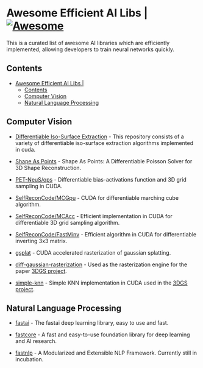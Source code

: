 # Awesome Efficient AI Libs | [![Awesome](https://awesome.re/badge-flat.svg)](https://github.com/sindresorhus/awesome)

This is a curated list of awesome AI libraries which are efficiently implemented, allowing developers to train neural networks quickly.


## Contents
- [Awesome Efficient AI Libs | ](#awesome-efficient-ai-libs--)
  - [Contents](#contents)
  - [Computer Vision](#computer-vision)
  - [Natural Language Processing](#natural-language-processing)


## Computer Vision
- [Differentiable Iso-Surface Extraction](https://github.com/SarahWeiii/diso) - This repository consists of a variety of differentiable iso-surface extraction algorithms implemented in cuda.

- [Shape As Points](https://github.com/autonomousvision/shape_as_points) - Shape As Points: A Differentiable Poisson Solver for 3D Shape Reconstruction.

- [PET-NeuS/ops](https://github.com/yiqun-wang/PET-NeuS/tree/main/third_party/ops) - Differentiable bias-activations function and 3D grid sampling in CUDA.

- [SelfReconCode/MCGpu](https://github.com/jby1993/SelfReconCode/tree/main/MCGpu) - CUDA for differentiable marching cube algorithm.

- [SelfReconCode/MCAcc](https://github.com/jby1993/SelfReconCode/tree/main/MCAcc) - Efficient implementation in CUDA for differentiable 3D grid sampling algorithm.

- [SelfReconCode/FastMinv](https://github.com/jby1993/SelfReconCode/tree/main/FastMinv) - Efficient algorithm in CUDA for differentiable inverting 3x3 matrix.

- [gsplat](https://github.com/nerfstudio-project/gsplat) - CUDA accelerated rasterization of gaussian splatting.

- [diff-gaussian-rasterization](https://github.com/graphdeco-inria/diff-gaussian-rasterization) - Used as the rasterization engine for the paper [3DGS project](https://github.com/graphdeco-inria/gaussian-splatting).

- [simple-knn](https://gitlab.inria.fr/bkerbl/simple-knn) - Simple KNN implementation in CUDA used in the [3DGS project](https://github.com/graphdeco-inria/gaussian-splatting).

<!-- - [fastai](https://github.com/fastai/fastai) - The fastai deep learning library, easy to use and fast.
- [fastcore](https://github.com/fastai/fastcore) - A fast and easy-to-use foundation library for deep learning and AI research. -->

<!-- - [efficient_cv](https://github.com/EfficientAI/efficient_cv) - Algorithms and resources for computer vision algorithms intended for low power and low performance devices -->


## Natural Language Processing
- [fastai](https://github.com/fastai/fastai) - The fastai deep learning library, easy to use and fast.

- [fastcore](https://github.com/fastai/fastcore) - A fast and easy-to-use foundation library for deep learning and AI research.

- [fastnlp](https://github.com/fastnlp/fastNLP) - A Modularized and Extensible NLP Framework. Currently still in incubation.